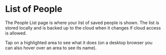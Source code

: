 ﻿# List of People

The People List page is where your list of saved people is shown. The list is stored locally and is backed up to the cloud when it changes if cloud access is allowed.

Tap on a highlighted area to see what it does (on a desktop browser you can also hover over an area to see its name).

<object type=image/svg+xml data="peoplelistpage.svg" height=380 style="width:90%"></object>
